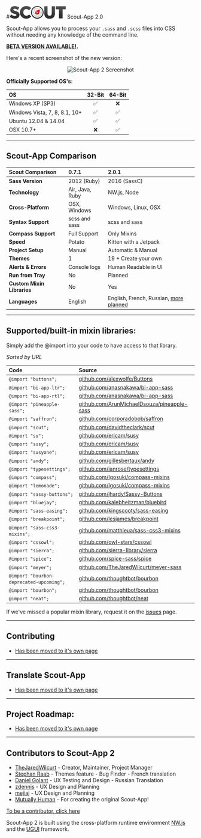 #![Scout-App Logo](scout-files/_img/scout-wordmark-tiny.png "Scout-App Logo") Scout-App 2.0

Scout-App allows you to process your `.sass` and `.scss` files into CSS without needing any knowledge of the command line.

**[BETA VERSION AVAILABLE!](https://github.com/TheJaredWilcurt/scout-app/releases).**

Here's a recent screenshot of the new version:

<p align="center"><img src="https://cloud.githubusercontent.com/assets/4629794/13718098/a4c4f1bc-e7b4-11e5-9fd2-81e7b8c17d2c.png" alt="Scout-App 2 Screenshot"></p>

**Officially Supported OS's**:

OS                            | 32-Bit             | 64-Bit
:--                           | :--:               | :--:
Windows XP (SP3)              | :white_check_mark: | :x:
Windows Vista, 7, 8, 8.1, 10+ | :white_check_mark: | :white_check_mark:
Ubuntu 12.04 & 14.04          | :white_check_mark: | :white_check_mark:
OSX 10.7+                     | :x:                | :white_check_mark:

* * *

## Scout-App Comparison

Scout Comparison           | 0.7.1           | 2.0.1
:--                        | :--             | :--
**Sass Version**           | 2012 (Ruby)     | 2016 (SassC)
**Technology**             | Air, Java, Ruby | NW.js, Node
**Cross-Platform**         | OSX, Windows    | Windows, Linux, OSX
**Syntax Support**         | scss and sass   | scss and sass
**Compass Support**        | Full Support    | Only Mixins
**Speed**                  | Potato          | Kitten with a Jetpack
**Project Setup**          | Manual          | Automatic & Manual
**Themes**                 | 1               | 19 + Create your own
**Alerts & Errors**        | Console logs    | Human Readable in UI
**Run from Tray**          | No              | Planned
**Custom Mixin Libraries** | No              | Yes
**Languages**              | English         | English, French, Russian, [more planned](documentation/translate-scout.md)

* * *

## Supported/built-in mixin libraries:

Simply add the @import into your code to have access to that library.

*Sorted by URL*

Code                                     | Source
:--                                      | :--
`@import "buttons";`                     | [github.com/alexwolfe/Buttons                ](https://github.com/alexwolfe/Buttons)
`@import "bi-app-ltr";`                  | [github.com/anasnakawa/bi-app-sass           ](https://github.com/anasnakawa/bi-app-sass)
`@import "bi-app-rtl";`                  | [github.com/anasnakawa/bi-app-sass           ](https://github.com/anasnakawa/bi-app-sass)
`@import "pineapple-sass";`              | [github.com/ArunMichaelDsouza/pineapple-sass ](https://github.com/ArunMichaelDsouza/pineapple-sass)
`@import "saffron";`                     | [github.com/corporadobob/saffron             ](https://github.com/corporadobob/saffron)
`@import "scut";`                        | [github.com/davidtheclark/scut               ](https://github.com/davidtheclark/scut)
`@import "su";`                          | [github.com/ericam/susy                      ](https://github.com/ericam/susy)
`@import "susy";`                        | [github.com/ericam/susy                      ](https://github.com/ericam/susy)
`@import "susyone";`                     | [github.com/ericam/susy                      ](https://github.com/ericam/susy)
`@import "andy";`                        | [github.com/gillesbertaux/andy               ](https://github.com/gillesbertaux/andy)
`@import "typesettings";`                | [github.com/ianrose/typesettings             ](https://github.com/ianrose/typesettings)
`@import "compass";`                     | [github.com/Igosuki/compass-mixins           ](https://github.com/Igosuki/compass-mixins)
`@import "lemonade";`                    | [github.com/Igosuki/compass-mixins           ](https://github.com/Igosuki/compass-mixins)
`@import "sassy-buttons";`               | [github.com/jhardy/Sassy-Buttons             ](https://github.com/jhardy/Sassy-Buttons)
`@import "bluejay";`                     | [github.com/kalebheitzman/bluebird           ](https://github.com/kalebheitzman/bluebird)
`@import "sass-easing";`                 | [github.com/kingscooty/sass-easing           ](https://github.com/kingscooty/sass-easing)
`@import "breakpoint";`                  | [github.com/lesjames/breakpoint              ](https://github.com/lesjames/breakpoint)
`@import "sass-css3-mixins";`            | [github.com/matthieua/sass-css3-mixins       ](https://github.com/matthieua/sass-css3-mixins)
`@import "cssowl";`                      | [github.com/owl-stars/cssowl                 ](https://github.com/owl-stars/cssowl)
`@import "sierra";`                      | [github.com/sierra-library/sierra            ](https://github.com/sierra-library/sierra)
`@import "spice";`                       | [github.com/spice-sass/spice                 ](https://github.com/spice-sass/spice)
`@import "meyer";`                       | [github.com/TheJaredWilcurt/meyer-sass       ](https://github.com/TheJaredWilcurt/meyer-sass)
`@import "bourbon-deprecated-upcoming";` | [github.com/thoughtbot/bourbon               ](https://github.com/thoughtbot/bourbon)
`@import "bourbon";`                     | [github.com/thoughtbot/bourbon               ](https://github.com/thoughtbot/bourbon)
`@import "neat";`                        | [github.com/thoughtbot/neat                  ](https://github.com/thoughtbot/neat)

If we've missed a popular mixin library, request it on the [issues](https://github.com/mhs/scout-app/issues) page.

* * *

## Contributing

* [Has been moved to it's own page](documentation/contributing.md)

* * *

## Translate Scout-App

* [Has been moved to it's own page](documentation/translate-scout.md)

* * *

## Project Roadmap:

* [Has been moved to it's own page](documentation/project-management.md)

* * *

## Contributors to Scout-App 2

* [TheJaredWilcurt](http://github.com/TheJaredWilcurt) - Creator, Maintainer, Project Manager
* [Stephan Raab](http://github.com/StephanRaab) - Themes feature - Bug Finder - French translation
* [Daniel Golant](https://github.com/BlackBetty) - UX Testing and Design - Russian Translation
* [zdennis](http://github.com/zdennis) - UX Design and Planning
* [mejiaj](http://github.com/mejiaj) - UX Design and Planning
* [Mutually Human](http://github.com/mhs) - For creating the original Scout-App!

[To be a contributor, click here](documentation/contributing.md)

Scout-App 2 is built using the cross-platform runtime environment [NW.js](http://nwjs.io) and the [UGUI](http://ugui.io) framework.
